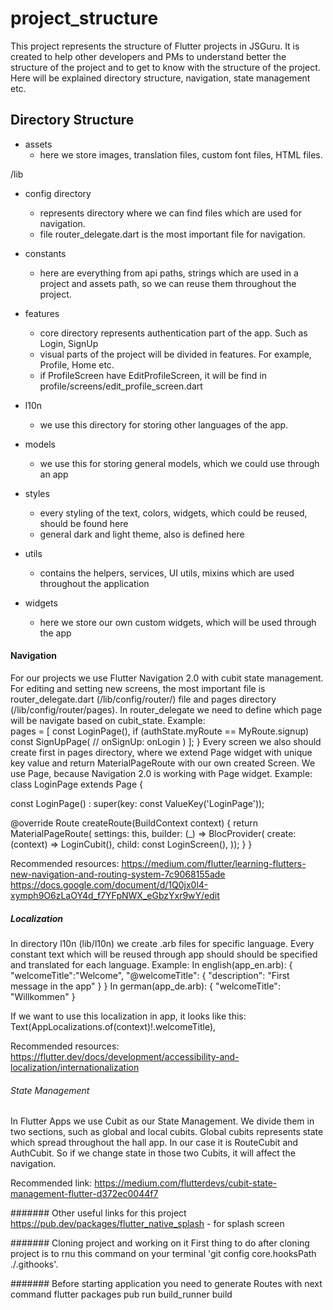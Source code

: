 # project_structure

This project represents the structure of Flutter projects in JSGuru. It is created to help other 
developers and PMs to understand better the structure of the project and to get to know with the 
structure of the project. Here will be explained directory structure, navigation, state management etc.

## Directory Structure
- assets 
    - here we store images, translation files, custom font files, HTML files.
    
/lib
- config directory
    - represents directory where we can find files which are used for navigation. 
    - file router_delegate.dart is the most important file for navigation. 

- constants 
    - here are everything from api paths, strings which are used in a project and assets path, so we
    can reuse them throughout the project.
    
- features 
    - core directory represents authentication part of the app. Such as Login, SignUp
    - visual parts of the project will be divided in features. For example, Profile, Home etc. 
    - if ProfileScreen have EditProfileScreen, it will be find in profile/screens/edit_profile_screen.dart

-  l10n 
    - we use this directory for storing other languages of the app. 

- models
    - we use this for storing general models, which we could use through an app
    
- styles
    - every styling of the text, colors, widgets, which could be reused, should be found here 
    - general dark and light theme, also is defined here
  
- utils 
    - contains the helpers, services, UI utils, mixins which are used throughout 
    the application

- widgets
    - here we store our own custom widgets, which will be used through the app


#### Navigation
For our projects we use Flutter Navigation 2.0 with cubit state management. 
For editing and setting new screens, the most important file is router_delegate.dart (/lib/config/router/)  file and pages 
directory (/lib/config/router/pages). In router_delegate we need to define which page will be navigate 
based on cubit_state. 
Example:  
pages = [
            const LoginPage(),
            if (authState.myRoute == MyRoute.signup)
              const SignUpPage(
                  // onSignUp: onLogin
                  )
          ];
        }
Every screen we also should create first in pages directory, where we extend Page widget with unique 
key value and return MaterialPageRoute with our own created Screen. We use Page, because Navigation 2.0 
is working with Page widget. 
Example:
class LoginPage extends Page {
  

  const LoginPage() : super(key: const ValueKey('LoginPage'));

  @override
  Route createRoute(BuildContext context) {
    return MaterialPageRoute(
        settings: this,
        builder: (_) => BlocProvider<LoginCubit>(
              create: (context) => LoginCubit(),
              child: const LoginScreen(),
            ));
  }
}

Recommended resources:
https://medium.com/flutter/learning-flutters-new-navigation-and-routing-system-7c9068155ade
https://docs.google.com/document/d/1Q0jx0l4-xymph9O6zLaOY4d_f7YFpNWX_eGbzYxr9wY/edit

##### Localization
In directory l10n (lib/l10n) we create .arb files for specific language. Every constant text 
which will be reused through app should should be specified and translated for each language.
Example:
In english(app_en.arb):
{
  "welcomeTitle":"Welcome",
  "@welcomeTitle": {
    "description": "First message in the app"
  }
}
In german(app_de.arb):
{
  "welcomeTitle": "Willkommen"
}

If we want to use this localization in app, it looks like this:
Text(AppLocalizations.of(context)!.welcomeTitle),

Recommended resources:  
https://flutter.dev/docs/development/accessibility-and-localization/internationalization

###### State Management
In Flutter Apps we use Cubit as our State Management. 
We divide them in two sections, such as global and local cubits.
Global cubits represents state which spread throughout the hall app. In our case it is RouteCubit
and AuthCubit. So if we change state in those two Cubits, it will affect the navigation. 

Recommended link: 
https://medium.com/flutterdevs/cubit-state-management-flutter-d372ec0044f7

####### Other useful links for this project
https://pub.dev/packages/flutter_native_splash - for splash screen

####### Cloning project and working on it
First thing to do after cloning project is to rnu this command on your 
terminal 'git config core.hooksPath ./.githooks'.

####### Before starting application you need to generate Routes with next command
flutter packages pub run build_runner build        







